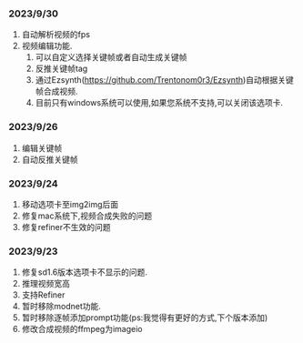 ### 2023/9/30
1. 自动解析视频的fps
2. 视频编辑功能.
   1. 可以自定义选择关键帧或者自动生成关键帧
   2. 反推关键帧tag
   3. 通过Ezsynth(https://github.com/Trentonom0r3/Ezsynth)自动根据关键帧合成视频.
   4. 目前只有windows系统可以使用,如果您系统不支持,可以关闭该选项卡.

### 2023/9/26
1. 编辑关键帧
2. 自动反推关键帧

### 2023/9/24
1. 移动选项卡至img2img后面
2. 修复mac系统下,视频合成失败的问题
3. 修复refiner不生效的问题


### 2023/9/23

1. 修复sd1.6版本选项卡不显示的问题.
2. 推理视频宽高
3. 支持Refiner
4. 暂时移除modnet功能.
5. 暂时移除逐帧添加prompt功能(ps:我觉得有更好的方式,下个版本添加)
6. 修改合成视频的ffmpeg为imageio